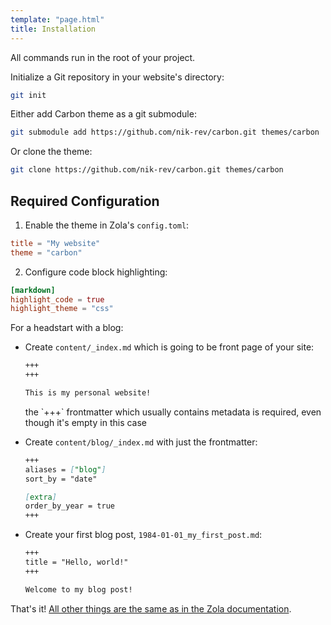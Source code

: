 ```yaml
---
template: "page.html"
title: Installation
---
```


All commands run in the root of your project.

Initialize a Git repository in your website's directory:

```sh
git init
```

Either add Carbon theme as a git submodule:

```sh
git submodule add https://github.com/nik-rev/carbon.git themes/carbon
```

Or clone the theme:

```sh
git clone https://github.com/nik-rev/carbon.git themes/carbon
```

## Required Configuration

1. Enable the theme in Zola's `config.toml`:

  ```toml
  title = "My website"
  theme = "carbon"
  ```

2. Configure code block highlighting:

  ```toml
  [markdown]
  highlight_code = true
  highlight_theme = "css"
  ```

For a headstart with a blog:

- Create `content/_index.md` which is going to be front page of your site:

  ```md
  +++
  +++

  This is my personal website!
  ```

  <note>
    the `+++` frontmatter which usually contains metadata is required, even though it's empty in this case
  </note>
 
- Create `content/blog/_index.md` with just the frontmatter:

  ```md
  +++
  aliases = ["blog"]
  sort_by = "date"

  [extra]
  order_by_year = true
  +++
  ```

- Create your first blog post, `1984-01-01_my_first_post.md`:

  ```md
  +++
  title = "Hello, world!"
  +++

  Welcome to my blog post!
  ```

That's it! [All other things are the same as in the Zola documentation](https://www.getzola.org/documentation/getting-started/overview/).
